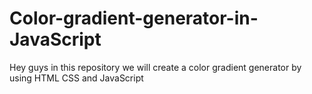 # Color-gradient-generator-in-JavaScript
Hey guys in this repository we will create a color gradient generator by using HTML CSS and JavaScript
